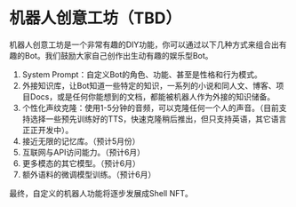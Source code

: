 # 机器人创意工坊（TBD）

机器人创意工坊是一个非常有趣的DIY功能，你可以通过以下几种方式来组合出有趣的Bot。我们鼓励大家自己创作出生动有趣的娱乐型Bot。

1. System Prompt：自定义Bot的角色、功能、甚至是性格和行为模式。
2. 外接知识库，让Bot知道一些特定的知识，一系列的小说和同人文、博客、项目Docs，或是任何你能想到的文档，都能被机器人作为外接的知识储备。
3. 个性化声纹克隆：使用1-5分钟的音频，可以克隆任何一个人的声音。（目前支持选择一些预先训练好的TTS，快速克隆稍后推出，但只支持英语，其它语言正正开发中）。
4. 接近无限的记忆库。（预计5月份）
5. 互联网与API访问能力。（预计6月）
6. 更多模态的其它模型。（预计6月）
7. 额外语料的微调模型训练。（预计6月）

最终，自定义的机器人功能将逐步发展成Shell NFT。
